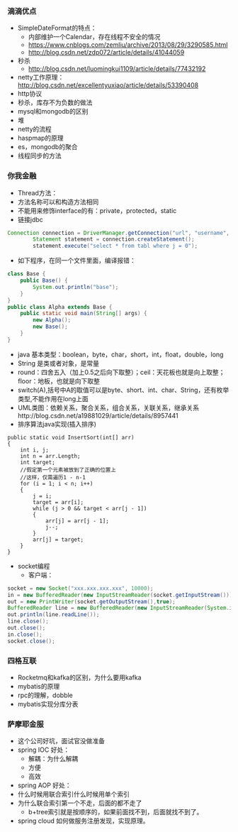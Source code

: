 
### 滴滴优点
- SimpleDateFormat的特点：
	- 内部维护一个Calendar，存在线程不安全的情况
	- https://www.cnblogs.com/zemliu/archive/2013/08/29/3290585.html
	- http://blog.csdn.net/zdp072/article/details/41044059
- 秒杀
	- http://blog.csdn.net/luomingkui1109/article/details/77432192 
- netty工作原理：
http://blog.csdn.net/excellentyuxiao/article/details/53390408
- http协议 
- 秒杀，库存不为负数的做法
- mysql和mongodb的区别
- 堆
- netty的流程
- haspmap的原理
- es，mongodb的聚合
- 线程同步的方法
###  你我金融
- Thread方法：
- 方法名称可以和构造方法相同
- 不能用来修饰interface的有：private，protected，static
- 链接jdbc
```java
Connection connection = DriverManager.getConnection("url", "username", "password");
        Statement statement = connection.createStatement();
        statement.execute("select * from tabl where j = 0");
```
- 如下程序，在同一个文件里面，编译报错：
```java
class Base {
    public Base() {
        System.out.println("base");
    }
}
public class Alpha extends Base {
    public static void main(String[] args) {
        new Alpha();
        new Base();
    }
}
```
- java 基本类型：boolean，byte，char，short，int，float，double，long
- String 是类或者对象，是常量
- round：四舍五入（加上0.5之后向下取整）；ceil：天花板也就是向上取整；
floor：地板，也就是向下取整
- switch(A),括号中A的取值可以是byte、short、int、char、String，还有枚举类型,不能作用在long上面
- UML类图：依赖关系，聚合关系，组合关系，关联关系，继承关系http://blog.csdn.net/a19881029/article/details/8957441
- 排序算法java实现(插入排序)
```
public static void InsertSort(int[] arr)
{
    int i, j;
    int n = arr.Length;
    int target;
    //假定第一个元素被放到了正确的位置上
    //这样，仅需遍历1 - n-1
    for (i = 1; i < n; i++)
    {
        j = i;
        target = arr[i];
        while (j > 0 && target < arr[j - 1])
        {
            arr[j] = arr[j - 1];
            j--;
        }
        arr[j] = target;
    }
}
```
- socket编程
	- 客户端：
```java
socket = new Socket("xxx.xxx.xxx.xxx", 10000);
in = new BufferedReader(new InputStreamReader(socket.getInputStream()));
out = new PrintWriter(socket.getOutputStream(),true);
BufferedReader line = new BufferedReader(new InputStreamReader(System.in));
out.println(line.readLine());
line.close();
out.close();
in.close();
socket.close();
```
### 四格互联
- Rocketmq和kafka的区别，为什么要用kafka
- mybatis的原理
- rpc的理解，dobble
- mybatis实现分库分表
### 萨摩耶金服
- 这个公司好坑，面试官没做准备
- spring IOC 好处：
	- 解耦：为什么解耦
	- 方便
	- 高效
- spring AOP 好处：
- 什么时候用联合索引什么时候用单个索引
- 为什么联合索引第一个不走，后面的都不走了
	- b+tree索引就是按顺序的，如果前面找不到，后面就找不到了。
- spring cloud 如何做服务注册发现，实现原理。 

